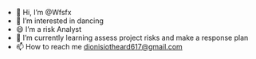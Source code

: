 - 👋 Hi, I’m @Wfsfx
- 👀 I’m interested in dancing
- 😄 I’m a risk Analyst
- 🌱 I’m currently learning assess project risks and make a response plan
- 📫 How to reach me dionisiotheard617@gmail.com


<!---
Wfsfx/Wfsfx is a ✨ special ✨ repository because its `README.md` (this file) appears on your GitHub profile.
You can click the Preview link to take a look at your changes.
--->
